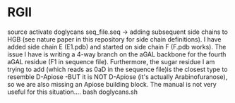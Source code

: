 # RGII
source activate doglycans 
seq_file.seq -> 
adding subsequent side chains to HGB (see nature paper in this repository for side chain definitions).
I have added side chain E (E1.pdb) and started on side chain F (F.pdb works). 
The issue I have is writing a 4-way branch on the aGAL backbone for the fourth aGAL residue (F1 in sequence file). 
Furthermore, the sugar residue I am trying to add (which reads as 0aD in the sequence file)is the closest type to resemble D-Apiose 
-BUT it is NOT D-Apiose (it's actually Arabinofuranose), so we are also missing an Apiose building block. 
The manual is not very useful for this situation....
bash doglycans.sh
